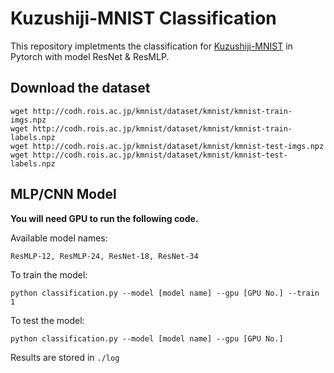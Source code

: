 # Kuzushiji-MNIST Classification

This repository impletments the classification for [Kuzushiji-MNIST](https://github.com/rois-codh/kmnist) in Pytorch with model ResNet & ResMLP.



## Download the dataset

```shell
wget http://codh.rois.ac.jp/kmnist/dataset/kmnist/kmnist-train-imgs.npz
wget http://codh.rois.ac.jp/kmnist/dataset/kmnist/kmnist-train-labels.npz
wget http://codh.rois.ac.jp/kmnist/dataset/kmnist/kmnist-test-imgs.npz
wget http://codh.rois.ac.jp/kmnist/dataset/kmnist/kmnist-test-labels.npz
```



## MLP/CNN Model

**You will need GPU to run the following code.**

Available model names:

```
ResMLP-12, ResMLP-24, ResNet-18, ResNet-34
```

To train the model:

```shell
python classification.py --model [model name] --gpu [GPU No.] --train 1
```

To test the model:

```shell
python classification.py --model [model name] --gpu [GPU No.]
```

Results are stored in `./log`

